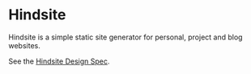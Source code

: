 # Hindsite

Hindsite is a simple static site generator for personal, project and blog websites.

See the [Hindsite Design Spec](design-spec.html).